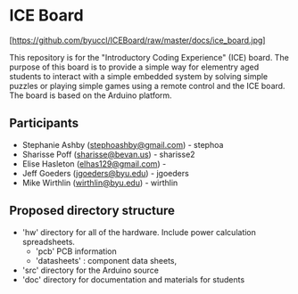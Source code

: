 # ICE Board

[https://github.com/byuccl/ICEBoard/raw/master/docs/ice_board.jpg]

This repository is for the "Introductory Coding Experience" (ICE) board. The purpose of this board is to provide a simple way for elementry aged students to interact with a simple embedded system by solving simple puzzles or playing simple games using a remote control and the ICE board. The board is based on the Arduino platform.

## Participants
  * Stephanie Ashby (stephoashby@gmail.com) - stephoa
  * Sharisse Poff (sharisse@bevan.us) - sharisse2
  * Elise Hasleton (elhas129@gmail.com) - 
  * Jeff Goeders (jgoeders@byu.edu) - jgoeders
  * Mike Wirthlin (wirthlin@byu.edu) - wirthlin

## Proposed directory structure
  * 'hw' directory for all of the hardware. Include power calculation  spreadsheets.
    * 'pcb' PCB information
    * 'datasheets' : component data sheets,
  * 'src' directory for the Arduino source
  * 'doc' directory for documentation and materials for students
  
  
